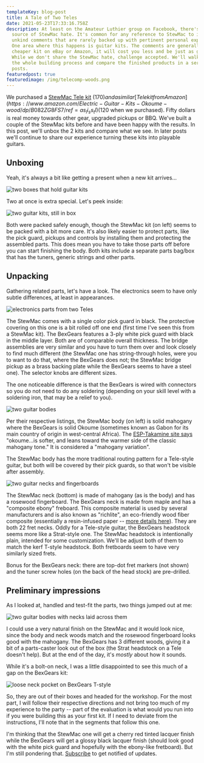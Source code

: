 ```yaml
---
templateKey: blog-post
title: A Tale of Two Teles
date: 2021-05-23T17:33:16.758Z
description: At least on the Amateur Luthier group on Facebook, there's a ready
  source of StewMac hate. It's common for any reference to StewMac to include
  unkind comments that are rarely backed up with pertinent personal experience.
  One area where this happens is guitar kits. The comments are generally 'get a
  cheaper kit on eBay or Amazon, it will cost you less and be just as good'.
  While we don't share the StewMac hate, challenge accepted. We'll walk through
  the whole building process and compare the finished products in a series of
  posts.
featuredpost: true
featuredimage: /img/telecomp-woods.png
---
```

We purchased a [StewMac Tele kit](https://www.stewmac.com/kits-and-projects/instrument-kits/electric-guitar-kits/t-style-electric-guitar-kit.html) ($170) and a similar [Tele kit from Amazon](https://www.amazon.com/Electric-Guitar-Kits-Okoume-wood/dp/B082ZG8FS7/ref=as_li_ss_tl) ($120 when we purchased). Fifty dollars is real money towards other gear, upgraded pickups or BBQ. We've built a couple of the StewMac kits before and have been happy with the results. In this post, we'll unbox the 2 kits and compare what we see. In later posts we'll continue to share our experience turning these kits into playable guitars.

## Unboxing

Yeah, it's always a bit like getting a present when a new kit arrives...

![two boxes that hold guitar kits](/img/telecomp-boxes.png)

Two at once is extra special. Let's peek inside:

![two guitar kits, still in box](/img/telecomp-unboxed.png)

Both were packed safely enough, though the StewMac kit (on left) seems to be packed with a bit more care. It's also likely easier to protect parts, like the pick guard, pickups and controls by installing them and protecting the assembled parts. This does mean you have to take those parts off before you can start finishing the body. Both kits include a separate parts bag/box that has the tuners, generic strings and other parts.

## Unpacking

Gathering related parts, let's have a look. The electronics seem to have only subtle differences, at least in appearances.

![electronics parts from two Teles](/img/telecomp-electronics.png)

The StewMac comes with a single color pick guard in black. The protective covering on this one is a bit rolled off one end (first time I've seen this from a StewMac kit). The BexGears features a 3-ply white pick guard with black in the middle layer. Both are of comparable overall thickness. The bridge assemblies are very similar and you have to turn them over and look closely to find much different (the StewMac one has string-through holes, were you to want to do that, where the BexGears does not; the StewMac bridge pickup as a brass backing plate while the BexGears seems to have a steel one). The selector knobs are different sizes.

The one noticeable difference is that the BexGears is wired with connectors so you do not need to do any soldering (depending on your skill level with a soldering iron, that may be a relief to you). 

![two guitar bodies](/img/telecomp-fronts.png)

Per their respective listings, the StewMac body (on left) is solid mahogany where the BexGears is solid Okoume (sometimes known as Gabon for its main country of origin in west-central Africa). The [ESP-Takamine site says](https://www.esptakamine.com/articles/2013636-understanding-mahogany-and-its-variations) "okoume...is softer, and leans toward the warmer side of the classic mahogany tone." It is considered a "mahogany variation". 

The StewMac body has the more traditional routing pattern for a Tele-style guitar, but both will be covered by their pick guards, so that won't be visible after assembly.

![two guitar necks and fingerboards](/img/telecomp-necks-front.png)

The StewMac neck (bottom) is made of mahogany (as is the body) and has a rosewood fingerboard. The BexGears neck is made from maple and has a "composite ebony" freboard. This composite material is used by several manufacturers and is also known as "richlite", an eco-friendly wood fiber composite (essentially a resin-infused paper -- [more details here](http://www.edensaw.com/MainSite/Store1/Store/CategoryHome/736)). They are both 22 fret necks. Oddly for a Tele-style guitar, the BexGears headstock seems more like a Strat-style one. The StewMac headstock is intentionally plain, intended for some customization. We'll be adjust both of them to match the kerf T-style headstock. Both fretboards seem to have very similarly sized frets.

Bonus for the BexGears neck: there are top-dot fret markers (not shown) and the tuner screw holes (on the back of the head stock) are pre-drilled.

## Preliminary impressions

As I looked at, handled and test-fit the parts, two things jumped out at me:

![two guitar bodies with necks laid across them](/img/telecomp-woods.png)

I could use a very natural finish on the StewMac and it would look nice, since the body and neck woods match and the rosewood fingerboard looks good with the mahogany. The BexGears has 3 different woods, giving it a bit of a parts-caster look out of the box (the Strat headstock on a Tele doesn't help). But at the end of the day, it's *mostly* about how it sounds.

While it's a bolt-on neck, I was a little disappointed to see this much of a gap on the BexGears kit:

![loose neck pocket on BexGears T-style](/img/telecomp-bg-neckpocket.png)

So, they are out of their boxes and headed for the workshop. For the most part, I will follow their respective directions and not bring too much of my experience to the party -- part of the evaluation is what would you run into if you were building this as your first kit. If I need to deviate from the instructions, I'll note that in the segments that follow this one.

I'm thinking that the StewMac one will get a cherry red tinted lacquer finish while the BexGears will get a glossy black lacquer finish (should look good with the white pick guard and hopefully with the ebony-like fretboard).  But I'm still pondering that. [Subscribe](http://eepurl.com/hyCJqP) to get notified of updates.